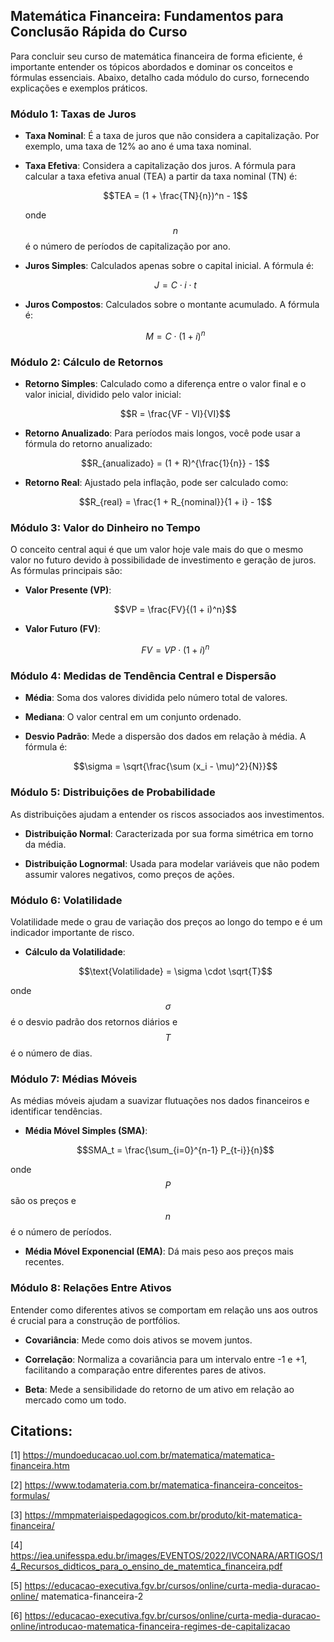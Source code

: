 ## Matemática Financeira: Fundamentos para Conclusão Rápida do Curso

Para concluir seu curso de matemática financeira de forma eficiente, é importante entender os tópicos abordados e dominar os conceitos e fórmulas essenciais. Abaixo, detalho cada módulo do curso, fornecendo explicações e exemplos práticos.

### Módulo 1: Taxas de Juros

- **Taxa Nominal**: É a taxa de juros que não considera a capitalização. Por exemplo, uma taxa de 12% ao ano é uma taxa nominal.

- **Taxa Efetiva**: Considera a capitalização dos juros. A fórmula para calcular a taxa efetiva anual (TEA) a partir da taxa nominal (TN) é:

  $$TEA = (1 + \frac{TN}{n})^n - 1$$

  onde $$n$$ é o número de períodos de capitalização por ano.

- **Juros Simples**: Calculados apenas sobre o capital inicial. A fórmula é:

  $$J = C \cdot i \cdot t$$

- **Juros Compostos**: Calculados sobre o montante acumulado. A fórmula é:

  $$M = C \cdot (1 + i)^n$$

### Módulo 2: Cálculo de Retornos

- **Retorno Simples**: Calculado como a diferença entre o valor final e o valor inicial, dividido pelo valor inicial:

  $$R = \frac{VF - VI}{VI}$$

- **Retorno Anualizado**: Para períodos mais longos, você pode usar a fórmula do retorno anualizado:

  $$R_{anualizado} = (1 + R)^{\frac{1}{n}} - 1$$

- **Retorno Real**: Ajustado pela inflação, pode ser calculado como:

  $$R_{real} = \frac{1 + R_{nominal}}{1 + i} - 1$$

### Módulo 3: Valor do Dinheiro no Tempo

O conceito central aqui é que um valor hoje vale mais do que o mesmo valor no futuro devido à possibilidade de investimento e geração de juros. As fórmulas principais são:

- **Valor Presente (VP)**:

  $$VP = \frac{FV}{(1 + i)^n}$$

- **Valor Futuro (FV)**:

  $$FV = VP \cdot (1 + i)^n$$

### Módulo 4: Medidas de Tendência Central e Dispersão

- **Média**: Soma dos valores dividida pelo número total de valores.

- **Mediana**: O valor central em um conjunto ordenado.

- **Desvio Padrão**: Mede a dispersão dos dados em relação à média. A fórmula é:

  $$\sigma = \sqrt{\frac{\sum (x_i - \mu)^2}{N}}$$

### Módulo 5: Distribuições de Probabilidade

As distribuições ajudam a entender os riscos associados aos investimentos.

- **Distribuição Normal**: Caracterizada por sua forma simétrica em torno da média.

- **Distribuição Lognormal**: Usada para modelar variáveis que não podem assumir valores negativos, como preços de ações.

### Módulo 6: Volatilidade

Volatilidade mede o grau de variação dos preços ao longo do tempo e é um indicador importante de risco.

- **Cálculo da Volatilidade**:

  $$\text{Volatilidade} = \sigma \cdot \sqrt{T}$$

onde $$\sigma$$ é o desvio padrão dos retornos diários e $$T$$ é o número de dias.

### Módulo 7: Médias Móveis

As médias móveis ajudam a suavizar flutuações nos dados financeiros e identificar tendências.

- **Média Móvel Simples (SMA)**:

  $$SMA_t = \frac{\sum_{i=0}^{n-1} P_{t-i}}{n}$$

onde $$P$$ são os preços e $$n$$ é o número de períodos.

- **Média Móvel Exponencial (EMA)**: Dá mais peso aos preços mais recentes.

### Módulo 8: Relações Entre Ativos

Entender como diferentes ativos se comportam em relação uns aos outros é crucial para a construção de portfólios.

- **Covariância**: Mede como dois ativos se movem juntos.

- **Correlação**: Normaliza a covariância para um intervalo entre -1 e +1, facilitando a comparação entre diferentes pares de ativos.

- **Beta**: Mede a sensibilidade do retorno de um ativo em relação ao mercado como um todo.



## Citations:
[1] https://mundoeducacao.uol.com.br/matematica/matematica-financeira.htm

[2] https://www.todamateria.com.br/matematica-financeira-conceitos-formulas/

[3] https://mmpmateriaispedagogicos.com.br/produto/kit-matematica-financeira/

[4] https://iea.unifesspa.edu.br/images/EVENTOS/2022/IVCONARA/ARTIGOS/14_Recursos_didticos_para_o_ensino_de_matemtica_financeira.pdf

[5] https://educacao-executiva.fgv.br/cursos/online/curta-media-duracao-online/
matematica-financeira-2

[6] https://educacao-executiva.fgv.br/cursos/online/curta-media-duracao-online/introducao-matematica-financeira-regimes-de-capitalizacao